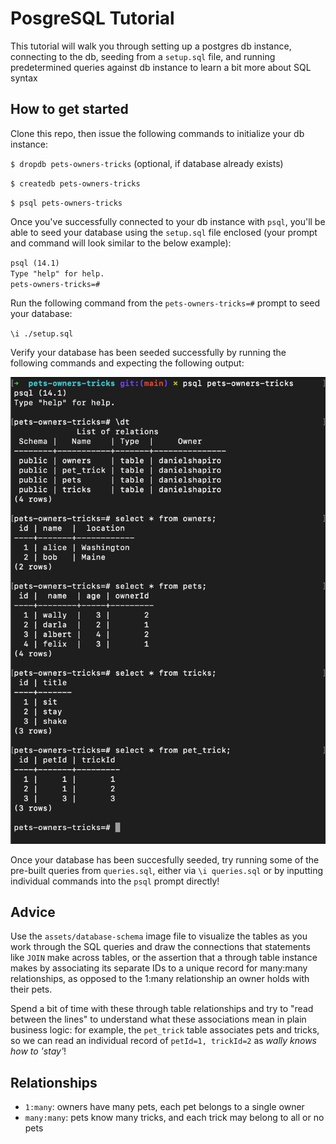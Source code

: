 # PosgreSQL Tutorial

This tutorial will walk you through setting up a postgres db instance, connecting to the db, seeding from a `setup.sql` file, and running predetermined queries against db instance to learn a bit more about SQL syntax

## How to get started

Clone this repo, then issue the following commands to initialize your db instance:

`$ dropdb pets-owners-tricks` (optional, if database already exists)

`$ createdb pets-owners-tricks`

`$ psql pets-owners-tricks`

Once you've successfully connected to your db instance with `psql`, you'll be able to seed your database using the `setup.sql` file enclosed (your prompt and command will look similar to the below example):

`psql (14.1)`  
`Type "help" for help.`  
`pets-owners-tricks=#`

Run the following command from the `pets-owners-tricks=#` prompt to seed your database:

`\i ./setup.sql`

Verify your database has been seeded successfully by running the following commands and expecting the following output:

![](./assets/verify-successful-db-seeding.png)

Once your database has been succesfully seeded, try running some of the pre-built queries from `queries.sql`, either via `\i queries.sql` or by inputting individual commands into the `psql` prompt directly!

## Advice

Use the `assets/database-schema` image file to visualize the tables as you work through the SQL queries and draw the connections that statements like `JOIN` make across tables, or the assertion that a through table instance makes by associating its separate IDs to a unique record for many:many relationships, as opposed to the 1:many relationship an owner holds with their pets.

Spend a bit of time with these through table relationships and try to "read between the lines" to understand what these associations mean in plain business logic: for example, the `pet_trick` table associates pets and tricks, so we can read an individual record of `petId=1, trickId=2` as <em>wally knows how to 'stay'</em>!

## Relationships

- `1:many`: owners have many pets, each pet belongs to a single owner
- `many:many`: pets know many tricks, and each trick may belong to all or no pets
